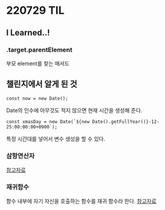 # 220729 TIL

## I Learned..!

### .target.parentElement

부모 element를 찾는 매서드

## 챌린지에서 알게 된 것

    const now = new Date();

Date의 인수에 아무것도 적지 않으면 현재 시간을 생성해 준다.

    const xmasDay = new Date(`${new Date().getFullYear()}-12-25:00:00:00+0900`);

특정 시간대를 넣어서 변수 생성을 할 수 있다.

### 삼항연산자

[참고자료](https://developer.mozilla.org/ko/docs/Web/JavaScript/Reference/Operators/Conditional_Operator)

### 재귀함수

함수 내부에 자기 자신을 호출하는 함수를 재귀 함수라 한다.
[참고자료](https://developer.mozilla.org/en-US/docs/Glossary/Recursion)
